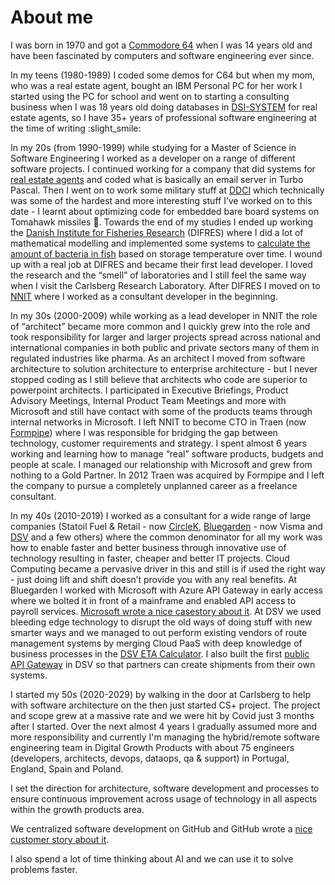 # About me

I was born in 1970 and got a [Commodore 64](https://da.wikipedia.org/wiki/Commodore_64) when I was 14 years old and have been fascinated by computers and software engineering ever since.

In my teens (1980-1989) I coded some demos for C64 but when my mom, who was a real estate agent, bought an IBM Personal PC for her work I started using the PC for school and went on to starting a consulting business when I was 18 years old doing databases in [DSI-SYSTEM](https://computerklubben.dk/dansk-system-industri-dsi/) for real estate agents, so I have 35+ years of professional software engineering at the time of writing :slight_smile: 

In my 20s (from 1990-1999) while studying for a Master of Science in Software Engineering I worked as a developer on a range of different software projects. I continued working for a company that did systems for [real estate agents](https://www.cb.dk/) and coded what is basically an email server in Turbo Pascal. Then I went on to work some military stuff at [DDCI](https://www.ddci.com/) which technically was some of the hardest and more interesting stuff I’ve worked on to this date - I learnt about optimizing code for embedded bare board systems on Tomahawk missiles :rocket:. Towards the end of my studies I ended up working the [Danish Institute for Fisheries Research](https://www.aqua.dtu.dk/) (DIFRES) where I did a lot of mathematical modelling and implemented some systems to [calculate the amount of bacteria in fish](https://www.sciencedirect.com/science/article/abs/pii/S0168160501006705) based on storage temperature over time. I wound up with a real job at DIFRES and became their first lead developer. I loved the research and the “smell” of laboratories and I still feel the same way when I visit the Carlsberg Research Laboratory. After DIFRES I moved on to [NNIT](https://www.nnit.com/) where I worked as a consultant developer in the beginning.

In my 30s (2000-2009) while working as a lead developer in NNIT the role of “architect” became more common and I quickly grew into the role and took responsibility for larger and larger projects spread across national and international companies in both public and private sectors many of them in regulated industries like pharma. As an architect I moved from software architecture to solution architecture to enterprise architecture - but I never stopped coding as I still believe that architects who code are superior to powerpoint architects. I participated in Executive Briefings, Product Advisory Meetings, Internal Product Team Meetings and more with Microsoft and still have contact with some of the products teams through internal networks in Microsoft. I left NNIT to become CTO in Traen (now [Formpipe](https://www.formpipe.com/da/)) where I was responsible for bridging the gap between technology, customer requirements and strategy. I spent almost 6 years working and learning how to manage “real” software products, budgets and people at scale. I managed our relationship with Microsoft and grew from nothing to a Gold Partner. In 2012 Traen was acquired by Formpipe and I left the company to pursue a completely unplanned career as a freelance consultant.

In my 40s (2010-2019) I worked as a consultant for a wide range of large companies (Statoil Fuel & Retail - now [CircleK](https://www.circlek.com/), [Bluegarden](https://www.bluegarden.dk/) - now Visma and [DSV](https://www.dsv.com/) and a few others) where the common denominator for all my work was how to enable faster and better business through innovative use of technology resulting in faster, cheaper and better IT projects. Cloud Computing became a pervasive driver in this and still is if used the right way - just doing lift and shift doesn’t provide you with any real benefits. At Bluegarden I worked with Microsoft with Azure API Gateway in early access where we bolted it in front of a mainframe and enabled API access to payroll services. [Microsoft wrote a nice casestory about it](http://birkholm-buch.dk/wp-content/uploads/2019/03/bluegarden_case_study.pdf). At DSV we used bleeding edge technology to disrupt the old ways of doing stuff with new smarter ways and we managed to out perform existing vendors of route management systems by merging Cloud PaaS with deep knowledge of business processes in the [DSV ETA Calculator](https://www.dsv.com/da-dk/hvorfor-dsv/connectivity/dsv-eta). I also built the first [public API Gateway](https://developer.dsv.com/) in DSV so that partners can create shipments from their own systems. 

I started my 50s (2020-2029) by walking in the door at Carlsberg to help with software architecture on the then just started CS+ project. The project and scope grew at a massive rate and we were hit by Covid just 3 months after I started. Over the next almost 4 years I gradually assumed more and more responsibility and currently I'm managing the hybrid/remote software engineering team in Digital Growth Products with about 75 engineers (developers, architects, devops, dataops, qa & support) in Portugal, England, Spain and Poland.

I set the direction for architecture, software development and processes to ensure continuous improvement across usage of technology in all aspects within the growth products area.

We centralized software development on GitHub and GitHub wrote a [nice customer story about it](https://github.com/customer-stories/carlsberg-group).

I also spend a lot of time thinking about AI and we can use it to solve problems faster.

<!--
**peterbb148/peterbb148** is a ✨ _special_ ✨ repository because its `README.md` (this file) appears on your GitHub profile.

Here are some ideas to get you started:

- 🔭 I’m currently working on ...
- 🌱 I’m currently learning ...
- 👯 I’m looking to collaborate on ...
- 🤔 I’m looking for help with ...
- 💬 Ask me about ...
- 📫 How to reach me: ...
- 😄 Pronouns: ...
- ⚡ Fun fact: ...
-->
